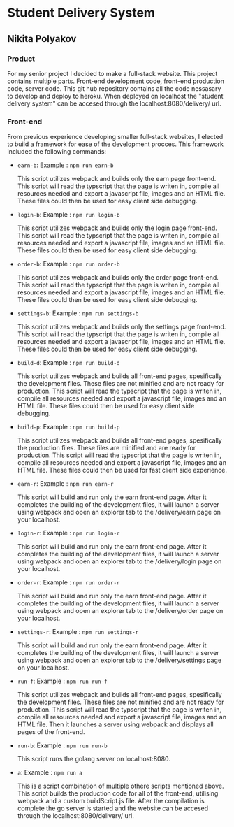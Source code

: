 <h1>Student Delivery System</h1>
<h2>Nikita Polyakov </h2>
<h3>Product</h3>
<p>
    For my senior project I decided to make a full-stack website. This project contains multiple parts. Front-end development code, front-end production code, server code. This git hub repository contains all the code nessasary to develop and deploy to heroku. When deployed on localhost the "student delivery system" can be accesed through the localhost:8080/delivery/ url.
</p>
<h3>Front-end</h3>
<p>
    From previous experience developing smaller full-stack websites, I elected to build a framework for ease of the development procces. This framework included the following commands:
    <ul>
        <li>
            <code>earn-b</code>: 
            Example : <code>npm run earn-b</code>
            <p>
                This script utilizes webpack and builds only the earn page front-end. This script will read the typscript that the page is writen in, compile all resources needed and export a javascript file, images and an HTML file. These files could then be used for easy client side debugging. 
            </p>
        </li>
         <li>
            <code>login-b</code>: 
            Example : <code>npm run login-b</code>
            <p>
                This script utilizes webpack and builds only the login page front-end. This script will read the typscript that the page is writen in, compile all resources needed and export a javascript file, images and an HTML file. These files could then be used for easy client side debugging. 
            </p>
        </li>
         <li>
            <code>order-b</code>: 
            Example : <code>npm run order-b</code>
            <p>
                This script utilizes webpack and builds only the order page front-end. This script will read the typscript that the page is writen in, compile all resources needed and export a javascript file, images and an HTML file. These files could then be used for easy client side debugging. 
            </p>
        </li>
        <li>
            <code>settings-b</code>: 
            Example : <code>npm run settings-b</code>
            <p>
                This script utilizes webpack and builds only the settings page front-end. This script will read the typscript that the page is writen in, compile all resources needed and export a javascript file, images and an HTML file. These files could then be used for easy client side debugging. 
            </p>
        </li>
         <li>
            <code>build-d</code>: 
            Example : <code>npm run build-d</code>
            <p>
                This script utilizes webpack and builds all front-end pages, spesifically the development files. These files are not minified and are not ready for production. This script will read the typscript that the page is writen in, compile all resources needed and export a javascript file, images and an HTML file. These files could then be used for easy client side debugging. 
            </p>
        </li>
        <li>
            <code>build-p</code>: 
            Example : <code>npm run build-p</code>
            <p>
                This script utilizes webpack and builds all front-end pages, spesifically the production files. These files are minified and are ready for production. This script will read the typscript that the page is writen in, compile all resources needed and export a javascript file, images and an HTML file. These files could then be used for fast client side experience.  
            </p>
        </li>
        <li>
            <code>earn-r</code>: 
            Example : <code>npm run earn-r</code>
            <p>
                This script will build and run only the earn front-end page. After it completes the building of the development files, it will launch a server using webpack and open an explorer tab to the /delivery/earn page on your localhost.  
            </p>
        </li>
        <li>
            <code>login-r</code>: 
            Example : <code>npm run login-r</code>
            <p>
                This script will build and run only the earn front-end page. After it completes the building of the development files, it will launch a server using webpack and open an explorer tab to the /delivery/login page on your localhost.  
            </p>
        </li>
        <li>
            <code>order-r</code>: 
            Example : <code>npm run order-r</code>
            <p>
                This script will build and run only the earn front-end page. After it completes the building of the development files, it will launch a server using webpack and open an explorer tab to the /delivery/order page on your localhost.  
            </p>
        </li>
        <li>
            <code>settings-r</code>: 
            Example : <code>npm run settings-r</code>
            <p>
                This script will build and run only the earn front-end page. After it completes the building of the development files, it will launch a server using webpack and open an explorer tab to the /delivery/settings page on your localhost.  
            </p>
        </li>
        <li>
            <code>run-f</code>: 
            Example : <code>npm run run-f</code>
            <p>
                This script utilizes webpack and builds all front-end pages, spesifically the development files. These files are not minified and are not ready for production. This script will read the typscript that the page is writen in, compile all resources needed and export a javascript file, images and an HTML file. Then it launches a server using webpack and displays all pages of the front-end.
            </p>
        </li>
        <li>
            <code>run-b</code>: 
            Example : <code>npm run run-b</code>
            <p>
                This script runs the golang server on localhost:8080.
            </p>
        </li>
           </li>
        <li>
            <code>a</code>: 
            Example : <code>npm run a</code>
            <p>
                This is a script combination of multiple othere scripts mentioned above. This script builds the production code for all of the front-end, utilising webpack and a custom buildScript.js file. After the compilation is complete the go server is started and the website can be accesed through the localhost:8080/delivery/ url.
            </p>
        </li>
    </ul>
</p>
